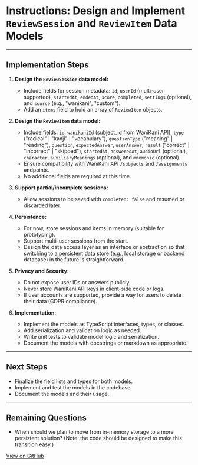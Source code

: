 # Instructions: Design and Implement `ReviewSession` and `ReviewItem` Data Models

---

## Implementation Steps

1. **Design the `ReviewSession` data model:**

   - Include fields for session metadata: `id`, `userId` (multi-user supported), `startedAt`, `endedAt`, `score`, `completed`, `settings` (optional), and `source` (e.g., "wanikani", "custom").
   - Add an `items` field to hold an array of `ReviewItem` objects.

2. **Design the `ReviewItem` data model:**

   - Include fields: `id`, `wanikaniId` (subject_id from WaniKani API), `type` ("radical" | "kanji" | "vocabulary"), `questionType` ("meaning" | "reading"), `question`, `expectedAnswer`, `userAnswer`, `result` ("correct" | "incorrect" | "skipped"), `startedAt`, `answeredAt`, `audioUrl` (optional), `character`, `auxiliaryMeanings` (optional), and `mnemonic` (optional).
   - Ensure compatibility with WaniKani API `/subjects` and `/assignments` endpoints.
   - No additional fields are required at this time.

3. **Support partial/incomplete sessions:**

   - Allow sessions to be saved with `completed: false` and resumed or discarded later.

4. **Persistence:**

   - For now, store sessions and items in memory (suitable for prototyping).
   - Support multi-user sessions from the start.
   - Design the data access layer as an interface or abstraction so that switching to a persistent data store (e.g., local storage or backend database) in the future is straightforward.

5. **Privacy and Security:**

   - Do not expose user IDs or answers publicly.
   - Never store WaniKani API keys in client-side code or logs.
   - If user accounts are supported, provide a way for users to delete their data (GDPR compliance).

6. **Implementation:**
   - Implement the models as TypeScript interfaces, types, or classes.
   - Add serialization and validation logic as needed.
   - Write unit tests to validate model logic and serialization.
   - Document the models with docstrings or markdown as appropriate.

---

## Next Steps

- Finalize the field lists and types for both models.
- Implement and test the models in the codebase.
- Document the models and their usage.

---

## Remaining Questions

- When should we plan to move from in-memory storage to a more persistent solution? (Note: the code should be designed to make this transition easy.)

[View on GitHub](https://github.com/danielpmchugh/voice-kani/issues/7)
